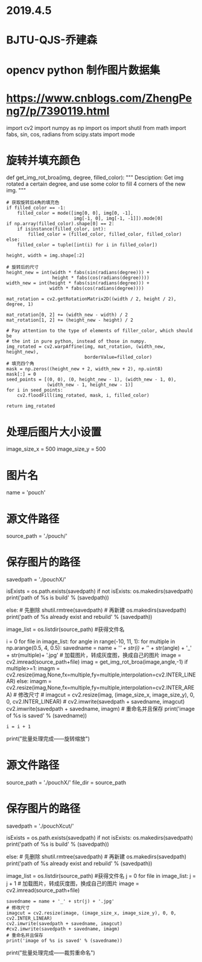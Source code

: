 # 2019.4.5
# BJTU-QJS-乔建森
# opencv python 制作图片数据集
# https://www.cnblogs.com/ZhengPeng7/p/7390119.html
import cv2
import numpy as np
import os
import shutil
from math import fabs, sin, cos, radians
from scipy.stats import mode

# 旋转并填充颜色
def get_img_rot_broa(img, degree, filled_color):
    """
    Desciption:
            Get img rotated a certain degree,
        and use some color to fill 4 corners of the new img.
    """

    # 获取旋转后4角的填充色
    if filled_color == -1:
        filled_color = mode([img[0, 0], img[0, -1],
                             img[-1, 0], img[-1, -1]]).mode[0]
    if np.array(filled_color).shape[0] == 2:
        if isinstance(filled_color, int):
            filled_color = (filled_color, filled_color, filled_color)
    else:
        filled_color = tuple([int(i) for i in filled_color])

    height, width = img.shape[:2]

    # 旋转后的尺寸
    height_new = int(width * fabs(sin(radians(degree))) +
                     height * fabs(cos(radians(degree))))
    width_new = int(height * fabs(sin(radians(degree))) +
                    width * fabs(cos(radians(degree))))

    mat_rotation = cv2.getRotationMatrix2D((width / 2, height / 2), degree, 1)

    mat_rotation[0, 2] += (width_new - width) / 2
    mat_rotation[1, 2] += (height_new - height) / 2

    # Pay attention to the type of elements of filler_color, which should be
    # the int in pure python, instead of those in numpy.
    img_rotated = cv2.warpAffine(img, mat_rotation, (width_new, height_new),
                                 borderValue=filled_color)
    # 填充四个角
    mask = np.zeros((height_new + 2, width_new + 2), np.uint8)
    mask[:] = 0
    seed_points = [(0, 0), (0, height_new - 1), (width_new - 1, 0),
                   (width_new - 1, height_new - 1)]
    for i in seed_points:
        cv2.floodFill(img_rotated, mask, i, filled_color)

    return img_rotated

# 处理后图片大小设置
image_size_x = 500
image_size_y = 500

# 图片名
name = 'pouch'
# 源文件路径
source_path = './pouch/'

# 保存图片的路径
savedpath = './pouchX/'

isExists = os.path.exists(savedpath)
if not isExists:
    os.makedirs(savedpath)
    print('path of %s is build' % (savedpath))

else:
    # 先删除
    shutil.rmtree(savedpath)
    # 再新建
    os.makedirs(savedpath)
    print('path of %s already exist and rebuild' % (savedpath))

image_list = os.listdir(source_path)      #获得文件名

i = 0
for file in image_list:
    for angle in range(-10, 11, 1):
        for multiple in np.arange(0.5, 4, 0.5):
            savedname = name + '_' + str(i) + '_' + str(angle) + '_' + str(multiple)+ '.jpg'
            # 加载图片，转成灰度图，换成自己的图片
            image = cv2.imread(source_path+file)
            imag = get_img_rot_broa(image,angle,-1)
            if multiple>=1:
                imagm = cv2.resize(imag,None,fx=multiple,fy=multiple,interpolation=cv2.INTER_LINEAR)
            else:
                imagm = cv2.resize(imag,None,fx=multiple,fy=multiple,interpolation=cv2.INTER_AREA)
            # 修改尺寸
            # imagcut = cv2.resize(imag, (image_size_x, image_size_y), 0, 0, cv2.INTER_LINEAR)
            # cv2.imwrite(savedpath + savedname, imagcut)
            cv2.imwrite(savedpath + savedname, imagm)
            # 重命名并且保存
            print('image of %s is saved' % (savedname))

    i = i + 1

print("批量处理完成——旋转缩放")

# 源文件路径
source_path = './pouchX/'
file_dir = source_path
# 保存图片的路径
savedpath = './pouchXcut/'

isExists = os.path.exists(savedpath)
if not isExists:
    os.makedirs(savedpath)
    print('path of %s is build' % (savedpath))

else:
    # 先删除
    shutil.rmtree(savedpath)
    # 再新建
    os.makedirs(savedpath)
    print('path of %s already exist and rebuild' % (savedpath))

image_list = os.listdir(source_path)      #获得文件名
j = 0
for file in image_list:
    j = j + 1
    # 加载图片，转成灰度图，换成自己的图片
    image = cv2.imread(source_path+file)
    
    savedname = name + '_' + str(j) + '.jpg'          
    # 修改尺寸
    imagcut = cv2.resize(image, (image_size_x, image_size_y), 0, 0, cv2.INTER_LINEAR)
    cv2.imwrite(savedpath + savedname, imagcut)
    #cv2.imwrite(savedpath + savedname, imagm)
    # 重命名并且保存
    print('image of %s is saved' % (savedname))
    
print("批量处理完成——裁剪重命名")







